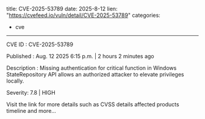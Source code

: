  
title: CVE-2025-53789
date: 2025-8-12
lien: "https://cvefeed.io/vuln/detail/CVE-2025-53789"
categories:
  - cve
---

CVE ID : CVE-2025-53789

Published :  Aug. 12
2025
6:15 p.m. | 2 hours
2 minutes ago

Description : Missing authentication for critical function in Windows StateRepository API allows an authorized attacker to elevate privileges locally.

Severity: 7.8 | HIGH

Visit the link for more details
such as CVSS details
affected products
timeline
and more...
